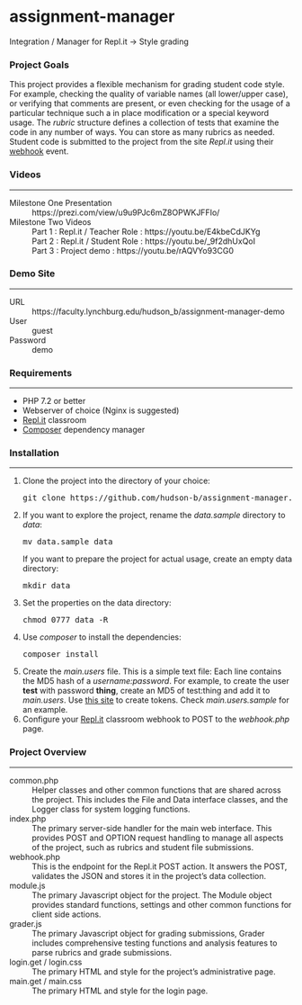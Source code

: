 # assignment-manager
Integration / Manager for Repl.it -> Style grading 

<h3>Project Goals</h3>
This project provides a flexible mechanism for grading student code style.  For example, checking the quality of variable names (all lower/upper case), or
verifying that comments are present, or even checking for the usage of a particular technique such a in place modification or a special keyword usage.  The
<i>rubric</i> structure defines a collection of tests that examine the code in any number of ways.  You can store as many rubrics as needed.  
Student code is submitted to the project from the site <i>Repl.it</i> using their <a href="">webhook</a> event.  

<h3>Videos</h3>
<hr>
<dl>
 <dt>Milestone One Presentation</dt>
 <dd>https://prezi.com/view/u9u9PJc6mZ8OPWKJFFIo/</dd>
 <dt>Milestone Two Videos</dt>
 <dd>
Part 1 : Repl.it / Teacher Role : https://youtu.be/E4kbeCdJKYg<br>
Part 2 : Repl.it / Student Role : https://youtu.be/_9f2dhUxQoI<br>
Part 3 : Project demo : https://youtu.be/rAQVYo93CG0<br>
 </dd>
</dl>


<h3>Demo Site</h3>
<hr>
<dl>
 <dt>URL</dt><dd>https://faculty.lynchburg.edu/hudson_b/assignment-manager-demo</dd>
 <dt>User</dt><dd>guest</dd>
 <dt>Password</dt><dd>demo</dd>
</dl>


<h3>Requirements</h3>
<hr>
<ul>
 <li>PHP 7.2 or better</li>
 <li>Webserver of choice (Nginx is suggested)</li>
 <li><a href="https://repl.it">Repl.it</a> classroom</li>
 <li><a href="https://getcomposer.org">Composer</a> dependency manager</li>
</ul>

<h3>Installation</h3>
<hr>
<ol>
    <li>
     Clone the project into the directory of your choice:  <pre>git clone https://github.com/hudson-b/assignment-manager.git</pre>
    </li>
    <li>
      If you want to explore the project, rename the <i>data.sample</i> directory to <i>data</i>: <pre>mv data.sample data</pre>
      If you want to prepare the project for actual usage, create an empty data directory: <pre>mkdir data</pre>
    </li>
    <li>
      Set the properties on the data directory: <pre>chmod 0777 data -R</pre>
    <li>
      Use <i>composer</i> to install the dependencies: <pre>composer install</pre>
    </li>
    <li>
     Create the <i>main.users</i> file.  This is a simple text file:  Each line contains the MD5 hash of a <i>username:password</i>.  For example, to create the user <b>test</b> with password <b>thing</b>, create an MD5 of test:thing and add it to <i>main.users</i>.
     Use <a href="https://www.md5hashgenerator.com/">this site</a> to create tokens.  Check <i>main.users.sample</i> for an example.
    </li>
    <li>
     Configure your <a href="https://repl.it">Repl.it</a> classroom webhook to POST to the <i>webhook.php</i> page.
    </li>
</ol>



<h3>Project Overview</h3>
<hr>
<dl>
 <dt>common.php</dt>
 <dd>Helper classes and other common functions that are shared across the project.  This includes the File and Data interface classes, and the Logger class for system logging functions.</dd>

 <dt>index.php</dt>
 <dd>The primary server-side handler for the main web interface.  This provides POST and OPTION request handling to manage all aspects of the project, such as rubrics and student file submissions.</dd>

 <dt>webhook.php</dt>
 <dd>This is the endpoint for the Repl.it POST action.  It answers the POST, validates the JSON and stores it in the project’s data collection.</dd>

 <dt>module.js</dt>
 <dd>The primary Javascript object for the project.  The Module object provides standard functions, settings and other common functions for client side actions.</dd>

 <dt>grader.js</dt>
 <dd>The primary Javascript object for grading submissions, Grader includes comprehensive testing functions and analysis features to parse rubrics and grade submissions.</dd>

 <dt>login.get / login.css</dt>
 <dd>The primary HTML and style for the project’s administrative page.</dd>

 <dt>main.get / main.css</dt>
 <dd>The primary HTML and style for the login page.</dd>
</dl>




